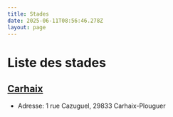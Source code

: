 ```yaml
---
title: Stades
date: 2025-06-11T08:56:46.278Z
layout: page
---
```


# Liste des stades


## [Carhaix](/stades/Carhaix/)
- Adresse: 1 rue Cazuguel, 29833 Carhaix-Plouguer

